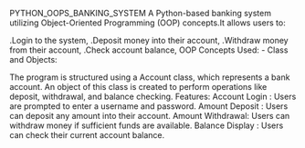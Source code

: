 PYTHON_OOPS_BANKING_SYSTEM
A Python-based banking system utilizing Object-Oriented Programming (OOP) concepts.It allows users to:

.Login to the system, 
.Deposit money into their account, 
.Withdraw money from their account, 
.Check account balance, 
OOP Concepts Used: - Class and Objects:

The program is structured using a Account class, which represents a bank account.
An object of this class is created to perform operations like deposit, withdrawal, and balance checking.
Features: Account Login : Users are prompted to enter a username and password. Amount Deposit : Users can deposit any amount into their account. Amount Withdrawal: Users can withdraw money if sufficient funds are available. Balance Display : Users can check their current account balance.
